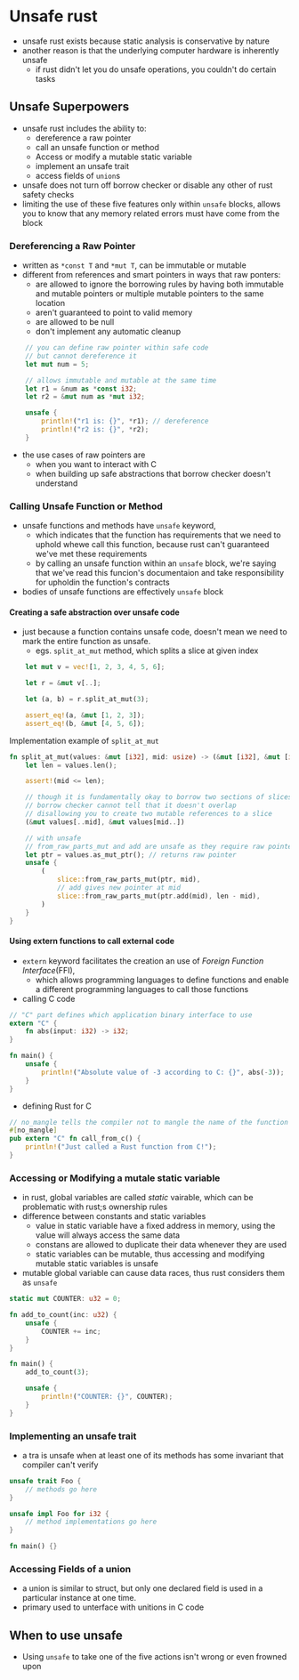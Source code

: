 # Unsafe rust
- unsafe rust exists because static analysis is conservative by nature
- another reason is that the underlying computer hardware is inherently unsafe
  - if rust didn't let you do unsafe operations, you couldn't do certain tasks

## Unsafe Superpowers
- unsafe rust includes the ability to:
  - dereference a raw pointer
  - call an unsafe function or method
  - Access or modify a mutable static variable
  - implement an unsafe trait
  - access fields of `union`s
- unsafe does not turn off borrow checker or disable any other of rust safety checks
- limiting the use of these five features only within `unsafe` blocks, allows you to know that any memory related errors must have come from the block 
### Dereferencing a Raw Pointer
- written as `*const T` and `*mut T`, can be immutable or mutable
- different from references and smart pointers in ways that raw ponters:
  - are allowed to ignore the borrowing rules by having both immutable and mutable pointers or multiple mutable pointers to the same location
  - aren't guaranteed to point to valid memory
  - are allowed to be null
  - don't implement any automatic cleanup
```rust
    // you can define raw pointer within safe code 
    // but cannot dereference it
    let mut num = 5;

    // allows immutable and mutable at the same time
    let r1 = &num as *const i32;
    let r2 = &mut num as *mut i32;

    unsafe {
        println!("r1 is: {}", *r1); // dereference
        println!("r2 is: {}", *r2);
    }
```
- the use cases of raw pointers are 
  - when you want to interact with C  
  - when building up safe abstractions that borrow checker doesn't understand
### Calling Unsafe Function or Method
- unsafe functions and methods have `unsafe` keyword, 
  - which indicates that the function has requirements that we need to uphold whewe call this function, because rust can't guaranteed we've met these requirements
  - by calling an unsafe function within an `unsafe` block, we're saying that we've read this funcion's documentaion and take responsibility for upholdin the function's contracts
- bodies of unsafe functions are effectively `unsafe` block
#### Creating a safe abstraction over unsafe code
- just because a function contains unsafe code, doesn't mean we need to mark the entire function as unsafe. 
  - egs. `split_at_mut` method, which splits a slice at given index
```rust
    let mut v = vec![1, 2, 3, 4, 5, 6];

    let r = &mut v[..];

    let (a, b) = r.split_at_mut(3);

    assert_eq!(a, &mut [1, 2, 3]);
    assert_eq!(b, &mut [4, 5, 6]);
```
Implementation example of `split_at_mut` 
```rust
fn split_at_mut(values: &mut [i32], mid: usize) -> (&mut [i32], &mut [i32]) {
    let len = values.len();

    assert!(mid <= len);

    // though it is fundamentally okay to borrow two sections of slices that doesn't overlap,
    // borrow checker cannot tell that it doesn't overlap
    // disallowing you to create two mutable references to a slice
    (&mut values[..mid], &mut values[mid..])

    // with unsafe
    // from_raw_parts_mut and add are unsafe as they require raw pointers
    let ptr = values.as_mut_ptr(); // returns raw pointer
    unsafe {
        (
            slice::from_raw_parts_mut(ptr, mid),
            // add gives new pointer at mid
            slice::from_raw_parts_mut(ptr.add(mid), len - mid),
        )
    }
}
```
#### Using extern functions to call external code
- `extern` keyword facilitates the creation an use of *Foreign Function Interface*(FFI), 
  - which allows programming languages to define functions and enable a different programming languages to call those functions
- calling C code
```rust
// "C" part defines which application binary interface to use
extern "C" {
    fn abs(input: i32) -> i32;
}

fn main() {
    unsafe {
        println!("Absolute value of -3 according to C: {}", abs(-3));
    }
}
```
- defining Rust for C
```rust
// no_mangle tells the compiler not to mangle the name of the function
#[no_mangle]
pub extern "C" fn call_from_c() {
    println!("Just called a Rust function from C!");
}
```

### Accessing or Modifying a mutale static variable
- in rust, global variables are called *static* vairable, which can be problematic with rust;s ownership rules
- difference between constants and static variables
  - value in static variable have a fixed address in memory, using the value will always access the same data
  - constans are allowed to duplicate their data whenever they are used
  - static variables can be mutable, thus accessing and modifying mutable static variables is unsafe
- mutable global variable can cause data races, thus rust considers them as `unsafe`
```rust
static mut COUNTER: u32 = 0;

fn add_to_count(inc: u32) {
    unsafe {
        COUNTER += inc;
    }
}

fn main() {
    add_to_count(3);

    unsafe {
        println!("COUNTER: {}", COUNTER);
    }
}
```

### Implementing an unsafe trait
- a tra is unsafe when at least one of its methods has some invariant that compiler can't verify
```rust
unsafe trait Foo {
    // methods go here
}

unsafe impl Foo for i32 {
    // method implementations go here
}

fn main() {}
```
### Accessing Fields of a union
- a union is similar to struct, but only one declared field is used in a particular instance at one time.
- primary used to unterface with unitions in C code

## When to use unsafe
- Using `unsafe` to take one of the five actions isn't wrong or even frowned upon
